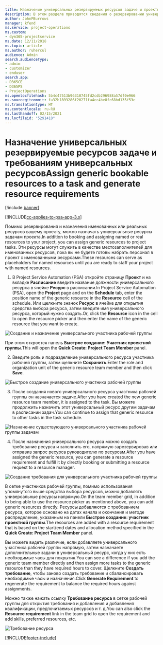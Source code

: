 ```yaml
---
title: Назначение универсальных резервируемых ресурсов задаче и проектной группе
description: В этом разделе приводятся сведения о резервировании универсальных ресурсов для задач и проектных групп.
author: JohnPBurrows
manager: kfend
ms.service: project-operations
ms.custom:
- dyn365-projectservice
ms.date: 12/11/2018
ms.topic: article
ms.author: ruhercul
audience: Admin
search.audienceType:
- admin
- customizer
- enduser
search.app:
- D365CE
- D365PS
- ProjectOperations
ms.openlocfilehash: 5b4c47513b96310745fd2cdb296988a57df0e966
ms.sourcegitcommit: fa32b1893286f20271fa4ec4be8fc68bd135f53c
ms.translationtype: HT
ms.contentlocale: ru-RU
ms.lasthandoff: 02/15/2021
ms.locfileid: "5291410"
---
```

# <a name="assign-generic-bookable-resources-to-a-task-and-generate-resource-requirements"></a><span data-ttu-id="ee4e6-103">Назначение универсальных резервируемые ресурсов задаче и требованиям универсальных ресурсов</span><span class="sxs-lookup"><span data-stu-id="ee4e6-103">Assign generic bookable resources to a task and generate resource requirements</span></span> 

[!include [banner](../includes/psa-now-project-operations.md)]

[!INCLUDE[cc-applies-to-psa-app-3.x](../includes/cc-applies-to-psa-app-3x.md)]

<span data-ttu-id="ee4e6-104">Помимо резервирования и назначения именованных или реальных ресурсов вашему проекту, можно назначать универсальные ресурсы задачам проекта.</span><span class="sxs-lookup"><span data-stu-id="ee4e6-104">In addition to booking and assigning named or real resources to your project, you can assign generic resources to project tasks.</span></span> <span data-ttu-id="ee4e6-105">Эти ресурсы могут служить в качестве местозаполнителей для именованных ресурсов, пока вы не будете готовы набрать персонал в проект с именованными ресурсами.</span><span class="sxs-lookup"><span data-stu-id="ee4e6-105">These resources can serve as placeholders for named resources until you are ready to staff your project with named resources.</span></span> 

1. <span data-ttu-id="ee4e6-106">В Project Service Automation (PSA) откройте страницу **Проект** и на вкладке **Расписание** введите название должности универсального ресурса в ячейке **Ресурс** в расписании.</span><span class="sxs-lookup"><span data-stu-id="ee4e6-106">In Project Service Automation (PSA), open the **Project** page and on the **Schedule** tab, enter the position name of the generic resource in the **Resource** cell of the schedule.</span></span> <span data-ttu-id="ee4e6-107">Или щелкните значок **Ресурс** в ячейке для открытия средства выбора ресурса, затем введите имя универсального ресурса, который нужно создать.</span><span class="sxs-lookup"><span data-stu-id="ee4e6-107">Or, click the **Resource** icon in the cell to open the resource picker and then enter the name of the generic resource that you want to create.</span></span>

![Создание и назначение универсального участника рабочей группы](media/RM-how-to-9.png)

<span data-ttu-id="ee4e6-109">При этом откроется панель **Быстрое создание: Участник проектной группы**.</span><span class="sxs-lookup"><span data-stu-id="ee4e6-109">This will open the **Quick Create: Project Team Member** panel.</span></span> 

2. <span data-ttu-id="ee4e6-110">Введите роль и подразделение универсального ресурса участника рабочей группы, затем щелкните **Сохранить**.</span><span class="sxs-lookup"><span data-stu-id="ee4e6-110">Enter the role and organization unit of the generic resource team member and then click **Save**.</span></span>

![Быстрое создание универсального участника рабочей группы](media/RM-how-to-10.png)

3. <span data-ttu-id="ee4e6-112">После создания нового универсального ресурса участника рабочей группы он назначается задаче.</span><span class="sxs-lookup"><span data-stu-id="ee4e6-112">After you have created the new generic resource team member, it is assigned to the task.</span></span> <span data-ttu-id="ee4e6-113">Вы можете продолжить назначить этот универсальный ресурс другим задачам в расписании задач.</span><span class="sxs-lookup"><span data-stu-id="ee4e6-113">You can continue to assign that generic resource to other tasks in the task schedule.</span></span>

![Назначение существующего универсального участника рабочей группы задачам](media/RM-how-to-11.png)

4. <span data-ttu-id="ee4e6-115">После назначения универсального ресурса можно создать требование ресурса и заполнить его, напрямую зарезервировав или отправив запрос ресурса руководителю по ресурсам.</span><span class="sxs-lookup"><span data-stu-id="ee4e6-115">After you have assigned the generic resource, you can generate a resource requirement and fulfill it by directly booking or submitting a resource request to a resource manager.</span></span>

![Создание требования для универсального участника рабочей группы](media/RM-how-to-12.png)

<span data-ttu-id="ee4e6-117">В сетке участников рабочей группы, помимо использования упомянутого выше средства выбора ресурсов, можно добавлять универсальные ресурсы напрямую.</span><span class="sxs-lookup"><span data-stu-id="ee4e6-117">On the team member grid, in addition to being able to use the resource picker as mentioned above, you can add generic resources directly.</span></span> <span data-ttu-id="ee4e6-118">Ресурсы добавляются с требованием ресурса, которое основано на датах начала и окончания и методе распределение, указанным на панели **Быстрое создание: участник проектной группы**.</span><span class="sxs-lookup"><span data-stu-id="ee4e6-118">The resources are added with a resource requirement that is based on the start/end dates and allocation method specified in the **Quick Create: Project Team Member** panel.</span></span>

<span data-ttu-id="ee4e6-119">Вы можете видеть различие, если добавляете универсального участника рабочей группы напрямую, затем назначаете дополнительные задачи в универсальный ресурс, когда у них есть необходимые часы для покрытия.</span><span class="sxs-lookup"><span data-stu-id="ee4e6-119">You can see a difference if you add the generic team member directly and then assign more tasks to the generic resource than they have required hours to cover.</span></span> <span data-ttu-id="ee4e6-120">Щелкните **Создать требование**, чтобы заново создать требование и сбалансировать необходимые часы и назначения.</span><span class="sxs-lookup"><span data-stu-id="ee4e6-120">Click **Generate Requirement** to regenerate the requirement to balance the required hours against assignments.</span></span>

<span data-ttu-id="ee4e6-121">Можно также нажать ссылку **Требование ресурса** в сетке рабочей группы для открытия требования и добавления и добавления квалификации, предпочитаемых ресурсов и т. д.</span><span class="sxs-lookup"><span data-stu-id="ee4e6-121">You can also click the **Resource requirement** link in the team grid to open the requirement and add skills, preferred resources, etc.</span></span>

![Требование ресурса](media/RM-how-to-13.png)



[!INCLUDE[footer-include](../includes/footer-banner.md)]